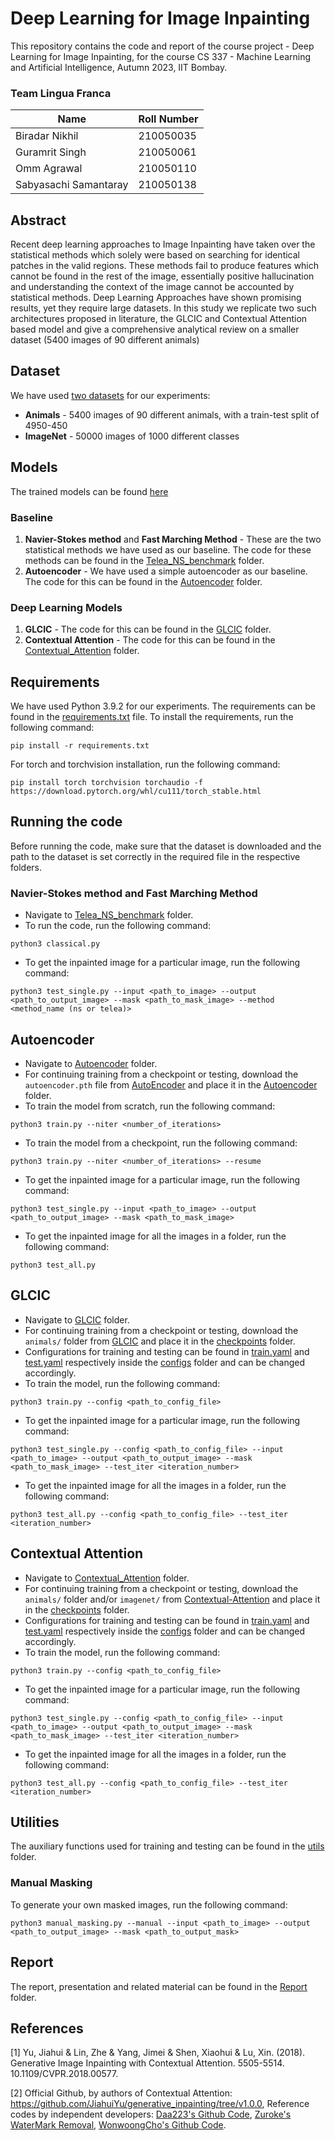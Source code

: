 # Deep Learning for Image Inpainting
This repository contains the code and report of the course project - Deep Learning for Image Inpainting, for the course CS 337 - Machine Learning and Artificial Intelligence, Autumn 2023, IIT Bombay.

### Team Lingua Franca
| Name | Roll Number |
| --- | --- |
| Biradar Nikhil | 210050035 |
| Guramrit Singh | 210050061 |
| Omm Agrawal | 210050110 |
| Sabyasachi Samantaray | 210050138 |

## Abstract
Recent deep learning approaches to Image Inpainting have taken over the statistical methods which solely were
based on searching for identical patches in the valid regions.
These methods fail to produce features which cannot be found
in the rest of the image, essentially positive hallucination and
understanding the context of the image cannot be accounted
by statistical methods. Deep Learning Approaches have shown
promising results, yet they require large datasets. In this study
we replicate two such architectures proposed in literature, the
GLCIC and Contextual Attention based model and give a
comprehensive analytical review on a smaller dataset (5400
images of 90 different animals)

## Dataset
We have used [two datasets](https://iitbacin-my.sharepoint.com/:f:/g/personal/210050035_iitb_ac_in/EpTqLEiJSblNidfRT_pambQBmEcCwSiStBzHGn8w4HnGzw?e=IfDT4A) for our experiments:
* **Animals** - 5400 images of 90 different animals, with a train-test split of 4950-450
* **ImageNet** - 50000 images of 1000 different classes

## Models
The trained models can be found [here](https://iitbacin-my.sharepoint.com/:f:/g/personal/210050035_iitb_ac_in/EgWxZCttLY5PpnalGrCBiYIBTTu-RueRN5Xi34y9u6MBJA?e=UnRFiT)
### Baseline
1. **Navier-Stokes method** and **Fast Marching
Method** - These are the two statistical methods we have used as our baseline. The code for these methods can be found in the [Telea_NS_benchmark](./Telea_NS_benchmark/) folder.
2. **Autoencoder** - We have used a simple autoencoder as our baseline. The code for this can be found in the [Autoencoder](./Autoencoder/) folder.
### Deep Learning Models
1. **GLCIC** - The code for this can be found in the [GLCIC](./GLCIC/) folder.
2. **Contextual Attention** - The code for this can be found in the [Contextual_Attention](./Contextual-Attention/) folder.

## Requirements
We have used Python 3.9.2 for our experiments. The requirements can be found in the [requirements.txt](./requirements.txt) file. To install the requirements, run the following command:
```
pip install -r requirements.txt
```
For torch and torchvision installation, run the following command:
```
pip install torch torchvision torchaudio -f https://download.pytorch.org/whl/cu111/torch_stable.html
```

## Running the code
Before running the code, make sure that the dataset is downloaded and the path to the dataset is set correctly in the required file in the respective folders.
### Navier-Stokes method and Fast Marching Method 
* Navigate to [Telea_NS_benchmark](./Telea_NS_benchmark/) folder. 
* To run the code, run the following command:
```
python3 classical.py
```
* To get the inpainted image for a particular image, run the following command:
```
python3 test_single.py --input <path_to_image> --output <path_to_output_image> --mask <path_to_mask_image> --method <method_name (ns or telea)>
```

## Autoencoder
* Navigate to [Autoencoder](./Autoencoder/) folder. 
* For continuing training from a checkpoint or testing, download the `autoencoder.pth` file from [AutoEncoder](https://iitbacin-my.sharepoint.com/:f:/g/personal/210050035_iitb_ac_in/EgWxZCttLY5PpnalGrCBiYIBTTu-RueRN5Xi34y9u6MBJA?e=UnRFiT) and place it in the [Autoencoder](./Autoencoder/) folder.
* To train the model from scratch, run the following command:
```
python3 train.py --niter <number_of_iterations>
```
* To train the model from a checkpoint, run the following command:
```
python3 train.py --niter <number_of_iterations> --resume
```
* To get the inpainted image for a particular image, run the following command:
```
python3 test_single.py --input <path_to_image> --output <path_to_output_image> --mask <path_to_mask_image>
```
* To get the inpainted image for all the images in a folder, run the following command:
```
python3 test_all.py
```

## GLCIC
* Navigate to [GLCIC](./GLCIC/) folder.
* For continuing training from a checkpoint or testing, download the `animals/` folder from [GLCIC](https://iitbacin-my.sharepoint.com/:f:/g/personal/210050035_iitb_ac_in/EgWxZCttLY5PpnalGrCBiYIBTTu-RueRN5Xi34y9u6MBJA?e=UnRFiT) and place it in the [checkpoints](./GLCIC/checkpoints) folder.
* Configurations for training and testing can be found in [train.yaml](./GLCIC/configs/train.yaml) and [test.yaml](./GLCIC/configs/test.yaml) respectively inside the [configs](./GLCIC/configs/) folder and can be changed accordingly.
* To train the model, run the following command:
```
python3 train.py --config <path_to_config_file>
```
* To get the inpainted image for a particular image, run the following command:
```
python3 test_single.py --config <path_to_config_file> --input <path_to_image> --output <path_to_output_image> --mask <path_to_mask_image> --test_iter <iteration_number>
```
* To get the inpainted image for all the images in a folder, run the following command:
```
python3 test_all.py --config <path_to_config_file> --test_iter <iteration_number>
```

## Contextual Attention
* Navigate to [Contextual_Attention](./Contextual-Attention/) folder.
* For continuing training from a checkpoint or testing, download the `animals/` folder and/or `imagenet/` from [Contextual-Attention](https://iitbacin-my.sharepoint.com/:f:/g/personal/210050035_iitb_ac_in/EgWxZCttLY5PpnalGrCBiYIBTTu-RueRN5Xi34y9u6MBJA?e=UnRFiT) and place it in the [checkpoints](./Contextual-Attention/) folder.
* Configurations for training and testing can be found in [train.yaml](./Contextual-Attention/configs/train.yaml) and [test.yaml](./Contextual-Attention/configs/test.yaml) respectively inside the [configs](./Contextual-Attention/configs/) folder and can be changed accordingly.
* To train the model, run the following command:
```
python3 train.py --config <path_to_config_file>
```
* To get the inpainted image for a particular image, run the following command:
```
python3 test_single.py --config <path_to_config_file> --input <path_to_image> --output <path_to_output_image> --mask <path_to_mask_image> --test_iter <iteration_number>
```
* To get the inpainted image for all the images in a folder, run the following command:
```
python3 test_all.py --config <path_to_config_file> --test_iter <iteration_number>
```

## Utilities
The auxiliary functions used for training and testing can be found in the [utils](./utils/) folder.

### Manual Masking
To generate your own masked images, run the following command:
```
python3 manual_masking.py --manual --input <path_to_image> --output <path_to_output_image> --mask <path_to_output_mask>
```

## Report
The report, presentation and related material can be found in the [Report](./Report) folder.

## References 

[1] Yu, Jiahui & Lin, Zhe & Yang, Jimei & Shen, Xiaohui & Lu, Xin. (2018). Generative Image Inpainting with Contextual Attention. 5505-5514. 10.1109/CVPR.2018.00577. 

[2] Official Github, by authors of Contextual Attention: https://github.com/JiahuiYu/generative_inpainting/tree/v1.0.0, Reference codes by independent developers: [Daa223's Github Code](https://github.com/daa233/generative-inpainting-pytorch), [Zuroke's WaterMark Removal](https://github.com/zuruoke/watermark-removal), 
[WonwoongCho's Github Code](https://github.com/WonwoongCho/Generative-Inpainting-pytorch).
